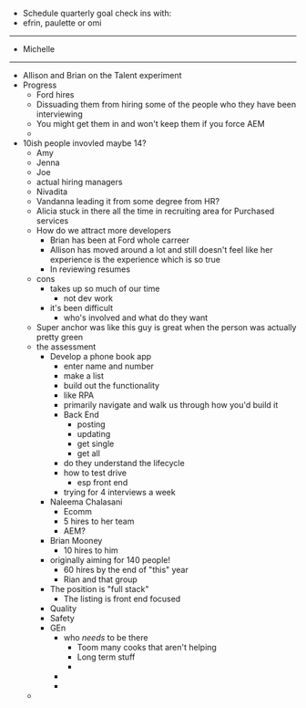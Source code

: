 - Schedule quarterly goal check ins with:
- efrin, paulette or omi
- ---
- Michelle
- ---
- Allison and Brian on the Talent experiment
- Progress
	- Ford hires
	- Dissuading them from hiring some of the people who they have been interviewing
	- You might get them in and won't keep them if you force AEM
	-
- 10ish people invovled maybe 14?
	- Amy
	- Jenna
	- Joe
	- actual hiring managers
	- Nivadita
	- Vandanna leading it from some degree from HR?
	- Alicia stuck in there all the time in recruiting area for Purchased services
	- How do we attract more developers
		- Brian has been at Ford whole carreer
		- Allison has moved around a lot and still doesn't feel like her experience is the experience which is so true
		- In reviewing resumes
	- cons
		- takes up so much of our time
			- not dev work
		- it's been difficult
			- who's involved and what do they want
	- Super anchor was like this guy is great when the person was actually pretty green
	- the assessment
		- Develop a phone book app
			- enter name and number
			- make a list
			- build out the functionality
			- like RPA
			- primarily navigate and walk us through how you'd build it
			- Back End
				- posting
				- updating
				- get single
				- get all
			- do they understand the lifecycle
			- how to test drive
				- esp front end
			- trying for 4 interviews a week
		- Naleema Chalasani
			- Ecomm
			- 5 hires to her team
			- AEM?
		- Brian Mooney
			- 10 hires to him
		- originally aiming for 140 people!
			- 60 hires by the end of "this" year
			- Rian and that group
		- The position is "full stack"
			- The listing is front end focused
		- Quality
		- Safety
		- GEn
			- who _needs_ to be there
				- Toom many cooks that aren't helping
				- Long term stuff
				-
			-
			-
	-